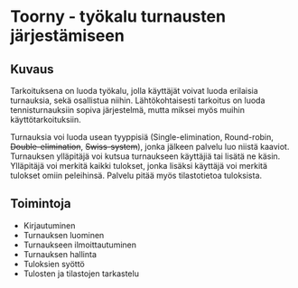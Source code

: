 # Toorny - työkalu turnausten järjestämiseen

## Kuvaus

Tarkoituksena on luoda työkalu, jolla käyttäjät voivat luoda erilaisia turnauksia, sekä osallistua niihin. Lähtökohtaisesti tarkoitus on luoda tennisturnauksiin sopiva järjestelmä, mutta miksei myös muihin käyttötarkoituksiin.

Turnauksia voi luoda usean tyyppisiä (Single-elimination, Round-robin, ~~Double-elimination~~, ~~Swiss-system~~), jonka jälkeen palvelu luo niistä kaaviot. Turnauksen ylläpitäjä voi kutsua turnaukseen käyttäjiä tai lisätä ne käsin. Ylläpitäjä voi merkitä kaikki tulokset, jonka lisäksi käyttäjä voi merkitä tulokset omiin peleihinsä. Palvelu pitää myös tilastotietoa tuloksista.

## Toimintoja

- Kirjautuminen
- Turnauksen luominen
- Turnaukseen ilmoittautuminen
- Turnauksen hallinta
- Tuloksien syöttö
- Tulosten ja tilastojen tarkastelu
